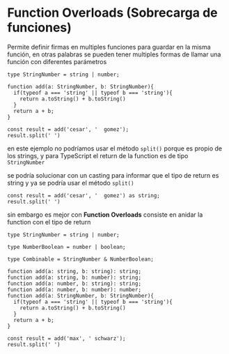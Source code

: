 # Function Overloads (Sobrecarga de funciones)

Permite definir firmas en multiples funciones para guardar en la misma función, en otras palabras se pueden tener multiples formas de llamar una función con diferentes parámetros

```JS
type StringNumber = string | number;

function add(a: StringNumber, b: StringNumber){
  if(typeof a === 'string' || typeof b === 'string'){
    return a.toString() + b.toString()
  }
  return a + b;
}

const result = add('cesar', '  gomez');
result.split(' ')
```

en este ejemplo no podríamos usar el método `split()` porque es propio de los strings, y para TypeScript el return de la function es de tipo `StringNumber`

se podría solucionar con un casting para informar que el tipo de return es string y ya se podría usar el método `split()`

```TS
const result = add('cesar', '  gomez') as string;
result.split(' ')
```

sin embargo es mejor con **Function Overloads** consiste en anidar la function con el tipo de return

```TS
type StringNumber = string | number;

type NumberBoolean = number | boolean;

type Combinable = StringNumber & NumberBoolean;

function add(a: string, b: string): string;
function add(a: string, b: number): string;
function add(a: number, b: string): string;
function add(a: number, b: number): number;
function add(a: StringNumber, b: StringNumber){
  if(typeof a === 'string' || typeof b === 'string'){
    return a.toString() + b.toString()
  }
  return a + b;
}

const result = add('max', ' schwarz');
result.split(' ')
```
